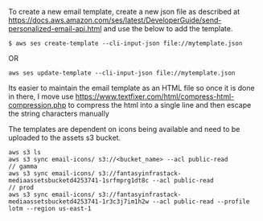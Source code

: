 To create a new email template, create a new json file as described at https://docs.aws.amazon.com/ses/latest/DeveloperGuide/send-personalized-email-api.html and use the below to add the template.

```
$ aws ses create-template --cli-input-json file://mytemplate.json
```

OR

```
aws ses update-template --cli-input-json file://mytemplate.json
```

Its easier to maintain the email template as an HTML file so once it is done in there, I move use https://www.textfixer.com/html/compress-html-compression.php to compress the html into a single line and then escape the string characters manually

The templates are dependent on icons being available and need to be uploaded to the assets s3 bucket.

```
aws s3 ls
aws s3 sync email-icons/ s3://<bucket_name> --acl public-read
// gamma 
aws s3 sync email-icons/ s3://fantasyinfrastack-mediaassetsbucketd4253741-1srfmprg1dt8c --acl public-read
// prod
aws s3 sync email-icons/ s3://fantasyinfrastack-mediaassetsbucketd4253741-1r3c3j7im1h2w --acl public-read --profile lotm --region us-east-1
```